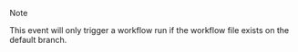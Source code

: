 > [!NOTE]
> This event will only trigger a workflow run if the workflow file exists on the default branch.
